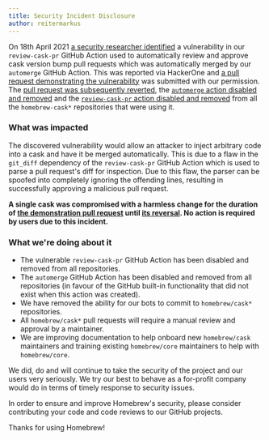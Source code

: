 ```yaml
---
title: Security Incident Disclosure
author: reitermarkus
---
```


On 18th April 2021 [a security researcher identified](https://blog.ryotak.me/post/homebrew-security-incident-en/) a vulnerability in our `review-cask-pr` GitHub Action used to automatically review and approve cask version bump pull requests which was automatically merged by our `automerge` GitHub Action. This was reported via HackerOne and [a pull request demonstrating the vulnerability](https://github.com/Homebrew/homebrew-cask/pull/104191) was submitted with our permission. The [pull request was subsequently reverted](https://github.com/Homebrew/homebrew-cask/pull/104197), the [`automerge` action disabled and removed](https://github.com/Homebrew/homebrew-cask/pull/104199) and the [`review-cask-pr` action disabled and removed](https://github.com/Homebrew/homebrew-cask/pull/104204) from all the `homebrew-cask*` repositories that were using it.

### What was impacted

The discovered vulnerability would allow an attacker to inject arbitrary code into a cask and have it be merged automatically. This is due to a flaw in the `git_diff` dependency of the `review-cask-pr` GitHub Action which is used to parse a pull request's diff for inspection. Due to this flaw, the parser can be spoofed into completely ignoring the offending lines, resulting in successfully approving a malicious pull request.

**A single cask was compromised with a harmless change for the duration of [the demonstration pull request](https://github.com/Homebrew/homebrew-cask/pull/104191) until [its reversal](https://github.com/Homebrew/homebrew-cask/pull/104197). No action is required by users due to this incident.**

### What we're doing about it

- The vulnerable `review-cask-pr` GitHub Action has been disabled and removed from all repositories.
- The `automerge` GitHub Action has been disabled and removed from all repositories (in favour of the GitHub built-in functionality that did not exist when this action was created).
- We have removed the ability for our bots to commit to `homebrew/cask*` repositories.
- All `homebrew/cask*` pull requests will require a manual review and approval by a maintainer.
- We are improving documentation to help onboard new `homebrew/cask` maintainers and training
  existing `homebrew/core` maintainers to help with `homebrew/core`.

We did, do and will continue to take the security of the project and our users very seriously. We try our best to behave as a for-profit company would do in terms of timely response to security issues.

In order to ensure and improve Homebrew's security, please consider contributing your code and code reviews to our GitHub projects.

Thanks for using Homebrew!
